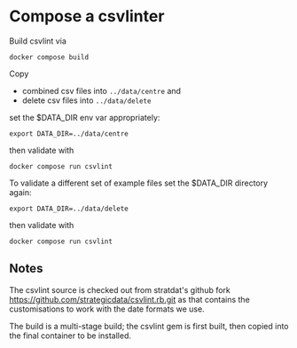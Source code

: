 # Compose a csvlinter

Build csvlint via

  `docker compose build`

Copy

* combined csv files into `../data/centre` and
* delete csv files into `../data/delete`

set the $DATA_DIR env var appropriately:

  `export DATA_DIR=../data/centre`

then validate with

  `docker compose run csvlint`

To validate a different set of example files set the $DATA_DIR directory again:

  `export DATA_DIR=../data/delete`

 then validate with

   `docker compose run csvlint`

## Notes

The csvlint source is checked out from stratdat's github fork
  https://github.com/strategicdata/csvlint.rb.git
as that contains the customisations to work with the date formats we use.

The build is a multi-stage build; the csvlint gem is first built, then
copied into the final container to be installed.

